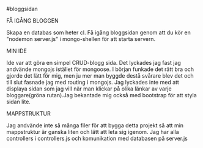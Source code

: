 #bloggsidan

FÅ IGÅNG BLOGGEN

  Skapa en databas som heter cl.
  Få igång bloggsidan genom att du kör en "nodemon server.js" i mongo-shellen för att starta servern.
  
MIN IDE

  Ide var att göra en simpel CRUD-blogg sida. Det lyckades jag fast jag andvände mongojs istället för mongoose. I början funkade det rätt bra och gjorde det lätt för mig, men ju mer man byggde destå svårare blev det och till slut fasnade jag med routing i mongojs. Jag lyckades inte med att displaya sidan som jag vill när man klickar på olika länkar av varje bloggare(gröna rutan).Jag bekantade mig också med bootstrap för att styla sidan lite.
  
MAPPSTRUKTUR

  Jag andvände inte så många filer för att bygga detta projekt så att min mappstruktur är ganska liten och lätt att leta sig igenom. Jag har alla controllers i controllers.js och komunikation med databasen på server.js
  
